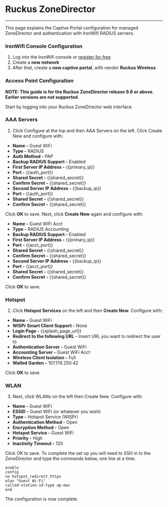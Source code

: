 # **Ruckus ZoneDirector**

---

This page explains the Captive Portal configuration for managed ZoneDirector and authentication with IronWifi RADIUS servers.

### IronWifi Console Configuration

1. Log into the IronWifi console or [register for free](https://console.ironwifi.com/register)
2. Create a **new network**
3. After that, create a **new captive portal**, with vendor **Ruckus Wireless**

### Access Point Configuration

**NOTE: This guide is for the Ruckus ZoneDirector release 9.8 or above. Earlier versions are not supported.**

Start by logging into your Ruckus ZoneDirector web interface.

### AAA Servers

1. Click Configure at the top and then AAA Servers on the left. Click Create New and configure with:

- **Name -** Guest WiFi
- **Type -** RADIUS
- **Auth Method -** PAP
- **Backup RADIUS Support -** Enabled
- **First Server IP Address -** {{primary_ip}}
- **Port -** {{auth_port}}
- **Shared Secret -** {{shared_secret}}
- **Confirm Secret -** {{shared_secret}}
- **Second Server IP Address -** {{backup_ip}}
- **Port -** {{auth_port}}
- **Shared Secret -** {{shared_secret}}
- **Confirm Secret -** {{shared_secret}}

Click **OK** to save. Next, click **Create New** again and configure with:

- **Name -** Guest WiFi Acct
- **Type -** RADIUS Accounting
- **Backup RADIUS Support -** Enabled
- **First Server IP Address -** {{primary_ip}}
- **Port -** {{acct_port}}
- **Shared Secret -** {{shared_secret}}
- **Confirm Secret -** {{shared_secret}}
- **Second Server IP Address -** {{backup_ip}}
- **Port -** {{acct_port}}
- **Shared Secret -** {{shared_secret}}
- **Confirm Secret -** {{shared_secret}}

Click **OK** to save.

### Hotspot

2. Click **Hotspot Services** on the left and then **Create New**. Configure with:

- **Name -** Guest WiFi
- **WISPr Smart Client Support -** None
- **Login Page -** {{splash_page_url}}
- **Redirect to the following URL -** Insert URL you want to redirect the user to
- **Authentication Server -** Guest WiFi
- **Accounting Server -** Guest WiFi Acct
- **Wireless Client Isolation -** Full
- **Walled Garden -** 107.178.250.42

Click **OK** to save.

### WLAN

3. Next, click WLANs on the left then Create New. Configure with:

- **Name -** Guest WiFi
- **ESSID -** Guest WiFi (or whatever you wish)
- **Type -** Hotspot Service (WISPr)
- **Authentication Method -** Open
- **Encryption Method -** Open
- **Hotspot Service -** Guest WiFi
- **Priority -** High
- **Inactivity Timeout -** 120

Click OK to save. To complete the set up you will need to SSH in to the ZoneDirector and type the commands below, one line at a time.

```
enable
config
no hotspot_redirect_https
wlan "Guest Wi-Fi"
called-station-id-type ap-mac
end
```
The configuration is now complete.

